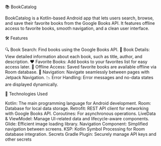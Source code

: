 📚 BookCatalog

BookCatalog is a Kotlin-based Android app that lets users search, browse, and save their favorite books from the Google Books API. 
It features offline access to favorite books, smooth navigation, and a clean user interface.

🛠️ Features

🔍 Book Search: Find books using the Google Books API.
📖 Book Details: View detailed information about each book, such as title, author, and description.
❤️ Favorite Books: Add books to your favorites list for easy access later.
🚫 Offline Access: Saved favorite books are available offline via Room database.
🧭 Navigation: Navigate seamlessly between pages with Jetpack Navigation.
📉 Error Handling: Error messages and no-data states are displayed dynamically.

🧰 Technologies Used

Kotlin: The main programming language for Android development.
Room: Database for local data storage.
Retrofit: REST API client for networking with Google Books API.
Coroutines: For asynchronous operations.
LiveData & ViewModel: Manage UI-related data and lifecycle-aware components.
Glide: Efficient image loading library.
Navigation Component: Simplified navigation between screens.
KSP: Kotlin Symbol Processing for Room database integration.
Secrets Gradle Plugin: Securely manage API keys and other secrets
